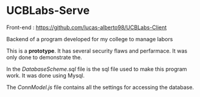 # UCBLabs-Serve

Front-end : https://github.com/lucas-alberto98/UCBLabs-Client

Backend of a program developed for my college to manage labors

This is a **prototype**. It has several security flaws and perfarmace. It was only done to demonstrate the.

In the _DatabaseScheme.sql_ file is the sql file used to make this program work. It was done using Mysql.

The _ConnModel.js_ file contains all the settings for accessing the database.

